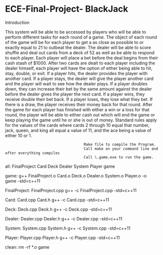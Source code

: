 # ECE-Final-Project- BlackJack

Introduction

This system will be able to be accessed by players who will be able to perform different tasks for each round of a game.  The object of each round of the game will be for each player to get a as close as possible to or exactly equal to 21 to outbeat the dealer.  The dealer will be able to score shuffle and deal out cards from a deck of 52 as well as be able to respond to each player.  Each player will place a bet before the deal begins from their cash stash of $1000.  After two cards are dealt to each player including the dealer himself, each player will have the option of either being able to hit, stay, double, or exit.  If a player hits, the dealer provides the player with another card.  If a player stays, the dealer will give the player another card and the player will wait to see how the dealer plays.  If a player doubles down, they can increase their bet by the same amount against the dealer before the dealer gives the player the next card.  If a player wins, they receive double their bet back.  If a player loses, they lose what they bet.  If there is a draw, the player receives their money back for that round.  After the game for each player has finished with either a win or a loss for that round, the player will be able to either cash out which will end the game or keep playing the game until he or she is out of money.  Standard rules apply for the values of the cards where cards 2 through 10 equal that number, jack, queen, and king all equal a value of 11, and the ace being a value of either 10 or 1.

                                        Make file to compile the Program.
                                        Call make on your command line and after everything compiles
                                        Call \.game.exe to run the game.

all: FinalProject Card Deck Dealer System Player game

game:
	g++ FinalProject.o Card.o Deck.o Dealer.o System.o Player.o -o game -std=c++11

FinalProject: FinalProject.cpp 
		g++ -c FinalProject.cpp -std=c++11

Card: Card.cpp Card.h
	g++ -c Card.cpp -std=c++11

Deck: Deck.cpp Deck.h
	g++ -c Deck.cpp -std=c++11

Dealer: Dealer.cpp Dealer.h
	g++ -c Dealer.cpp -std=c++11
 
System: System.cpp System.h
	g++ -c System.cpp -std=c++11
 
Player: Player.cpp Player.h
	g++ -c Player.cpp -std=c++11

clean:
	rm -rf *.o game 
